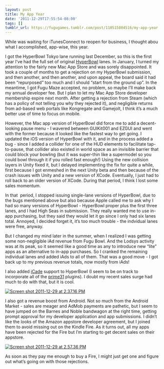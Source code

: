 ```yaml
---
layout: post
title: My App Year
date: '2011-12-29T17:55:54-08:00'
tags: []
tumblr_url: https://fugugames.tumblr.com/post/110515804516/my-app-year
---
```

While was waiting for iTunesConnect to reopen for business, I thought abou what I accomplished, app-wise, this year.

I got the HyperBowl Tokyo lane running last December, so this is the first year I’ve had the full set of original [HyperBowl](http://hyperbowl3d.com/) lanes. In January, I turned my attention to the fairly new Mac App Store and was sorely disappointed. It took a couple of months to get a rejection on my HyperBowl submission, and then another, and then another, and upon appeal, the board said it had been “repurposed” too much and I should “start from the ground up”. In the meantime, I got Fugu Maze accepted, no problem, so maybe I’ll make back my annual developer fee. But I plan to let my Mac App Store developer membership expire next month. After getting a rejection from Steam (which has a policy of not telling you why they rejected it), and negligible returns from ad-based web portals like Kongregate and Gamejolt, I think it’s a much better use of time to focus on mobile.

However, the Mac app version of HyperBowl did force me to add a decent-looking pause menu - I wavered between GUIKit001 and EZGUI and went with the former because it looked like the fastest way to get going. I updated the iOS version of HyperBowl with it, and in the process added a bug - since I added a collider for one of the HUD elements to facilitate tap-to-pause, that collider also existed in world space as an invisible barrier that could block your bowling (but it was super-thin like a supermodel so you could bowl through it if you rolled fast enough!) Using the new collision layers in Unity fixed it, but I delayed implementing the fix for quite a while, first because I got enmeshed in the next Unity beta and then because of the crash issues with Unity and a new version of XCode. Eventually, I just had to roll back to an older version of XCode. During that period, I think I lost some sales momentum.

In that&nbsp; period, I stopped issuing single-lane versions of HyperBowl, due to the bugs mentioned above but also because Apple called me to ask why I had so many versions of HyperBowl - HyperBowl proper plus the first three lanes, and I had High Seas in submission. They really wanted me to use in-app purchasing, but they said they would let it go since I only had six lanes total. Annoyed, I decided forget it, it’s too much trouble - the indvidual lanes were free, anyway.

But I changed my mind later in the summer, when I realized I was getting some non-negligible iAd revenue from Fugu Bowl. And the Lodsys activity was at its peak, so it seemed like a good time as any to introduce new “lite” apps as an alternative to in-app purchases. So I cranked the remaining individual lanes and added iAds to all of them. That was a good move - I got back up to my previous revenue totals, now mostly from iAds!

I also added [iCade](http://www.thinkgeek.com/electronics/retro-gaming/e762/) support to HyperBowl (I seem to be on track to incorporate all of the [prime31](http://prime31.com/) plugins). I doubt my recent sales surge had much to do with that, but it is cool.

[![](http://itshardtofondlepenguins.com/wp-content/uploads/2011/12/Screen-shot-2011-12-29-at-2.37.16-PM.png "Screen shot 2011-12-29 at 2.37.16 PM")](http://itshardtofondlepenguins.com/wp-content/uploads/2011/12/Screen-shot-2011-12-29-at-2.37.16-PM.png)

I also got a revenue boost from Android. Not so much from the Android Market - sales are meager and AdMob payments are pathetic, but I seem to have jumped on the Barnes and Noble bandwagon at the right time, getting prompt approval for my developer application and app submissions. I didn’t like the looks of the Amazon appstore developer agreement, but I joined them to avoid missing out on the Kindle Fire. As it turns out, all my apps have been rejected for the Fire but I’m starting to get decent sales on their appstore.

[![](http://itshardtofondlepenguins.com/wp-content/uploads/2011/12/Screen-shot-2011-12-29-at-2.57.36-PM.png "Screen shot 2011-12-29 at 2.57.36 PM")](http://itshardtofondlepenguins.com/wp-content/uploads/2011/12/Screen-shot-2011-12-29-at-2.57.36-PM.png)

As soon as they pay me enough to buy a Fire, I might just get one and figure out what’s going on with those rejections.

